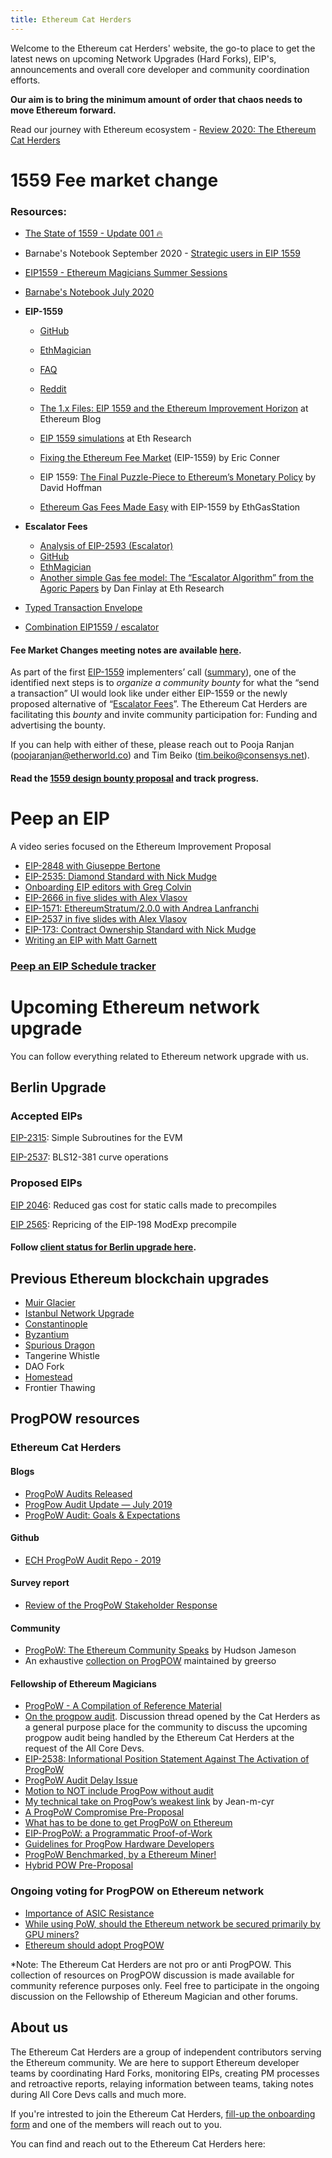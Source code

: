 ```yaml
---
title: Ethereum Cat Herders
---
```


Welcome to the Ethereum cat Herders' website, the go-to place to get the latest news on upcoming Network Upgrades (Hard Forks), EIP's, announcements and overall core developer and community coordination efforts.

**Our aim is to bring the minimum amount of order that chaos needs to move Ethereum forward.**

Read our journey with Ethereum ecosystem - [Review 2020: The Ethereum Cat Herders](https://medium.com/ethereum-cat-herders/review-2020-the-ethereum-cat-herders-70164265c8d9)


# 1559 Fee market change  

### Resources: 
* [The State of 1559 - Update 001 🔥](https://hackmd.io/@timbeiko/1559-update-001)
* Barnabe's Notebook September 2020 - [Strategic users in EIP 1559](https://nbviewer.jupyter.org/github/barnabemonnot/abm1559/blob/master/notebooks/strategicUser.ipynb)
* [EIP1559 - Ethereum Magicians Summer Sessions](https://www.youtube.com/watch?v=kNSpugOwQ1o)
* [Barnabe's Notebook July 2020](https://nbviewer.jupyter.org/github/barnabemonnot/abm1559/blob/master/notebooks/stationary1559.ipynb)
* **EIP-1559**
    * [GitHub](https://github.com/ethereum/EIPs/blob/master/EIPS/eip-1559.md) 
    * [EthMagician](https://ethereum-magicians.org/t/eip-1559-fee-market-change-for-eth-1-0-chain/2783) 
    * [FAQ](https://notes.ethereum.org/Wjr1SnW-QaST7phX9C5wkg?both)
    * [Reddit](https://www.reddit.com/r/ethereum/comments/fhkca3/eip_1559_when/)

    * [The 1.x Files: EIP 1559 and the Ethereum Improvement Horizon](https://blog.ethereum.org/2020/06/16/eth1x-1559/) at Ethereum Blog
    * [EIP 1559 simulations](https://ethresear.ch/t/eip-1559-simulations/7280) at Eth Research
    * [Fixing the Ethereum Fee Market](https://medium.com/@eric.conner/fixing-the-ethereum-fee-market-eip-1559-9109f1c1814b) (EIP-1559) by Eric Conner
    * EIP 1559: [The Final Puzzle-Piece to Ethereum’s Monetary Policy](https://medium.com/@TrustlessState/eip-1559-the-final-puzzle-piece-to-ethereums-monetary-policy-58802ab28a27) by David Hoffman
    * [Ethereum Gas Fees Made Easy](https://ethgasstation.info/blog/ethereum-gas-fees-made-easy/) with EIP-1559 by EthGasStation

* **Escalator Fees**
    * [Analysis of EIP-2593 (Escalator)](https://insights.deribit.com/market-research/analysis-of-eip-2593-escalator/)
    * [GitHub](https://github.com/danfinlay/EIPs/blob/Escalator/EIPS/eip-x.md)
    * [EthMagician](https://ethereum-magicians.org/t/eip-1559-fee-market-change-for-eth-1-0-chain/2783/71) 
    * [Another simple Gas fee model: The “Escalator Algorithm” from the Agoric Papers](https://ethresear.ch/t/another-simple-gas-fee-model-the-escalator-algorithm-from-the-agoric-papers/6399) by Dan Finlay at Eth Research
    
* [Typed Transaction Envelope](https://eips.ethereum.org/EIPS/eip-2718)

* [Combination EIP1559 / escalator](https://github.com/ethereum/rig/blob/master/eip1559/combination.md#floating-escalator-started-on-basefee)


#### Fee Market Changes meeting notes are available [here](https://github.com/ethereum/pm/tree/master/Fee%20Market%20Meetings).

As part of the first [EIP-1559](https://github.com/ethereum/EIPs/blob/master/EIPS/eip-1559.md)  implementers’ call ([summary](https://twitter.com/TimBeiko/status/1255852443050655744)), one of the identified next steps is to *organize a community bounty* for what the “send a transaction” UI would look like under either EIP-1559 or the newly proposed alternative of “[Escalator Fees](https://github.com/danfinlay/EIPs/blob/Escalator/EIPS/eip-x.md)”. The Ethereum Cat Herders are facilitating this *bounty* and invite community participation for: Funding and advertising the bounty. 

If you can help with either of these, please reach out to Pooja Ranjan (poojaranjan@etherworld.co) and Tim Beiko (tim.beiko@consensys.net). 

#### Read the [1559 design bounty proposal](https://docs.google.com/document/d/12yjO2nJzK3_DmQYZLZ8ox1bIZkAznqDZkFrUcxh9E7M/edit#)  and track progress. 

# Peep an EIP 
A video series focused on the Ethereum Improvement Proposal
* [EIP-2848 with Giuseppe Bertone](https://youtu.be/z1SnoQkQYkU)
* [EIP-2535: Diamond Standard with Nick Mudge](https://youtu.be/64VfajtPGJ4)
* [Onboarding EIP editors with Greg Colvin](https://youtu.be/WqvPjgzDw4s)
* [EIP-2666 in five slides with Alex Vlasov](https://youtu.be/aGxe5XneLFo)
* [EIP-1571: EthereumStratum/2.0.0 with Andrea Lanfranchi](https://youtu.be/jiR_vftP9WA)
* [EIP-2537 in five slides with Alex Vlasov](https://youtu.be/al4YpfDVmS4)
* [EIP-173: Contract Ownership Standard with Nick Mudge](https://www.youtube.com/watch?v=BXMcDaVMR40&t=1s)
* [Writing an EIP with Matt Garnett](https://www.youtube.com/watch?v=Vnu4m4bBqCs&t=1s)

### [Peep an EIP Schedule tracker](https://github.com/ethereum-cat-herders/PM/projects/2)


# Upcoming Ethereum network upgrade
You can follow everything related to Ethereum network upgrade with us.

## Berlin Upgrade
### Accepted EIPs
[EIP-2315](https://github.com/ethereum/EIPs/pull/2576): Simple Subroutines for the EVM 

[EIP-2537](https://github.com/ethereum/EIPs/pull/2537): BLS12-381 curve operations

### Proposed EIPs
[EIP 2046](https://eips.ethereum.org/EIPS/eip-2046): Reduced gas cost for static calls made to precompiles

[EIP 2565](https://eips.ethereum.org/EIPS/eip-2565): Repricing of the EIP-198 ModExp precompile

#### Follow [client status for Berlin upgrade here](https://docs.google.com/spreadsheets/d/1BomvS0hjc88eTfx1b8Ufa6KYS3vMEb2c8TQ5HJWx2lc/edit#gid=0). 


## Previous Ethereum blockchain upgrades

- [Muir Glacier](https://medium.com/ethereum-cat-herders/ethereum-muir-glacier-upgrade-89b8cea5a210)
- [Istanbul Network Upgrade](https://github.com/ethereum/EIPs/blob/master/EIPS/eip-1679.md)
- [Constantinople](https://eips.ethereum.org/EIPS/eip-1013) 
- [Byzantium](https://eips.ethereum.org/EIPS/eip-609)
- [Spurious Dragon](https://eips.ethereum.org/EIPS/eip-607) 
- Tangerine Whistle
- DAO Fork
- [Homestead](https://eips.ethereum.org/EIPS/eip-606) 
- Frontier Thawing



## ProgPOW resources
### Ethereum Cat Herders 
#### Blogs
* [ProgPoW Audits Released](https://medium.com/ethereum-cat-herders/progpow-audits-released-ed4973ebe073)
* [ProgPow Audit Update — July 2019](https://medium.com/ethereum-cat-herders/progpow-audit-update-july-2019-ee17718550d)
* [ProgPoW Audit: Goals & Expectations](https://medium.com/ethereum-cat-herders/progpow-audit-goals-expectations-75bb902a1f01)

#### Github
* [ECH ProgPoW Audit Repo - 2019](https://github.com/ethereum-cat-herders/progpow-audit)

#### Survey report
* [Review of the ProgPoW Stakeholder Response](https://docs.google.com/document/d/1m7MQzy1o_UiDOAxoyLJ2b36LsFP1VpQZMj0e8WHqh7w/edit#heading=h.frx9hqbznm57)

#### Community

* [ProgPoW: The Ethereum Community Speaks](https://hudsonjameson.com/2020-03-02-progpow-the-ethereum-community-speaks/) by Hudson Jameson
* An exhaustive [collection on ProgPOW](https://gist.github.com/greerso/75d8e49ff38a6f26c3732ac9e1edaf24) maintained by greerso
  
#### Fellowship of Ethereum Magicians

* [ProgPoW - A Compilation of Reference Material](https://ethereum-magicians.org/t/progpow-a-compilation-of-reference-material/3040)
* [On the progpow audit](https://ethereum-magicians.org/t/on-the-progpow-audit/2594). Discussion thread opened by the Cat Herders as a general purpose place for the community to discuss the upcoming progpow audit being handled by the Ethereum Cat Herders at the request of the All Core Devs. 
* [EIP-2538: Informational Position Statement Against The Activation of ProgPoW](https://ethereum-magicians.org/t/eip-2538-informational-position-statement-against-the-activation-of-progpow/4040)
* [ProgPoW Audit Delay Issue](https://ethereum-magicians.org/t/progpow-audit-delay-issue/3309)
* [Motion to NOT include ProgPow without audit](https://ethereum-magicians.org/t/motion-to-not-include-progpow-without-audit/3027) 
* [My technical take on ProgPow’s weakest link](https://ethereum-magicians.org/t/my-technical-take-on-progpows-weakest-link/2983) by Jean-m-cyr
* [A ProgPoW Compromise Pre-Proposal](https://ethereum-magicians.org/t/a-progpow-compromise-pre-proposal/4057)
* [What has to be done to get ProgPoW on Ethereum](https://ethereum-magicians.org/t/what-has-to-be-done-to-get-progpow-on-ethereum/1361)
* [EIP-ProgPoW: a Programmatic Proof-of-Work](https://ethereum-magicians.org/t/eip-progpow-a-programmatic-proof-of-work/272)
* [Guidelines for ProgPow Hardware Developers](https://ethereum-magicians.org/t/guidelines-for-progpow-hardware-developers/2342)
* [ProgPoW Benchmarked, by a Ethereum Miner!](https://ethereum-magicians.org/t/progpow-benchmarked-by-a-ethereum-miner/3020)
* [Hybrid POW Pre-Proposal](https://ethereum-magicians.org/t/hybrid-pow-pre-proposal/4055)

### Ongoing voting for ProgPOW on Ethereum network
* [Importance of ASIC Resistance](https://canonizer.com/topic/171-Importance-of-ASIC-Resistance/1)
* [While using PoW, should the Ethereum network be secured primarily by GPU miners?](https://burnsignal.io/#/poll/0xe8d4b4368bc2256605565f82f7b579c7f2462cfc)
* [Ethereum should adopt ProgPOW](https://www.kialo.com/ethereum-and-programmatic-proof-of-work-progpow-30878)

*Note: The Ethereum Cat Herders are not pro or anti ProgPOW. This collection of resources on ProgPOW discussion is made available for community reference purposes only. Feel free to participate in the ongoing discussion on the Fellowship of Ethereum Magician and other forums. 

## About us
The Ethereum Cat Herders are a group of independent contributors serving the Ethereum community. We are here to support Ethereum developer teams by coordinating Hard Forks, monitoring EIPs, creating PM processes and retroactive reports, relaying information between teams, taking notes during All Core Devs calls and much more.

If you're intrested to join the Ethereum Cat Herders, [fill-up the onboarding form](https://docs.google.com/forms/d/1o2Oidzt6qZZ296KkqeNMi6xAALIv8zsBK1Va3Lzc9IQ/edit) and one of the members will reach out to you. 

You can find and reach out to the Ethereum Cat Herders here:
